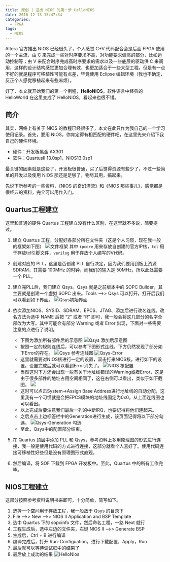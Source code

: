 ```yaml
---
title: 原创 | 迈出 NIOS 的第一步 HelloNIOS
date: 2016-12-13 15:47:34
categories:
  - FPGA
tags:
  - NIOS
---
```


Altera 官方推出 NIOS 已经很久了，个人感觉 C+V 代码配合会是后面 FPGA 使用的一个主流，由 C 来完成一些对时序要求不高，对功能要求偏高的部分，比如运动控制等；由 V 来配合时序完成高时序要求的需求以及一些底层的驱动供 C 来调用，这样的设计结构感觉更加合理有效，也更加适合于一些大型工程。但是有一点不好的就是程序可移植性可能有点差，毕竟使用 Eclipse 编辑环境（我也不确定，反正个人感觉移植起来有些麻烦）。

好了，本文就开始我们的第一个例程，**HelloNIOS**。软件语言中经典的 HelloWorld 在这里变成了 HelloNIOS，看起来也很不错。

<!--more-->

##  简介

其实，网络上有关于 NIOS 的教程已经很多了，本文在此只作为我自己的一个学习使用记录。首先，要用 NIOS，你肯定得有相匹配的硬件吧，在这里先来介绍下我自己的硬件环境。

* 硬件：开发板黑金 AX301
* 软件：QuartusII 13.0sp1，NIOS13.0sp1

最关键的因素就是这些了，开发板很普通，买了后觉得资源有些少了，不过一些简单的开发以及使用 NIOS 那还是足够了，物尽其用，搞起来。

先说下所参考的一些资料，《NIOS 的奇幻漂流》和《NIOS 那些事儿》，感觉都是很经典的资料，完全可以用作入门。

## Quartus工程建立

这里和普通的硬件 Quartus 工程建立没有什么区别，在这里就不多说，简要提过。

1. 建立 Quartus 工程，分配好各部分所在文件夹（这是个人习惯，现在我一般的框架如下图）
	![文件框架](https://airbird-1252162485.cos.ap-shanghai.myqcloud.com/20160626-folder-struct.png)
	其中 `ipcore` 用来存放自创建的官方IP核，`tcl` 用于存放tcl引脚文件，`verilog` 用于存放个人编写的V代码。

2. 创建对应的 PLL，这里是否创建 PLL 自行决定，因为我们要用到板上资源 SDRAM，其需要 100MHz 的时钟，而我们的输入是 50MHz，所以此处需要一个 PLL。

3. 建立完PLL后，我们建立 Qsys。Qsys 就是之前版本中的 SOPC Builder，其主要就是创建一个虚拟 SOPC 出来。Tools -->> Qsys 可以打开，打开后我们可以看到如下界面。
	![Qsys初始界面](https://airbird-1252162485.cos.ap-shanghai.myqcloud.com/20160626-qsys-initial.png)

4. 依次添加NIOS、SYSID、SDRAM、EPCS、JTAG、添加后进行改名连线。改名方法为选中 NAME 后按 “2” 或者 “R” 即可，我一般会将这几部分的名字全部改为大写。其中可能会有部分 Warning 或者 Error 出现，下面对一些需要注意的点进行了说明。
	* 下图为添加所有部件后的示意图
	![Qsys 添加后示意图](https://airbird-1252162485.cos.ap-shanghai.myqcloud.com/20160626-qsys-all.png)
	* 按照一定的规则连线后，可以参考下图形式连线，下方仍然发现了部分如下Error的存在。
	![Qsys 参考连线图](https://airbird-1252162485.cos.ap-shanghai.myqcloud.com/20160626-qsys-linked-all.png)
	![Qsys-Error](https://airbird-1252162485.cos.ap-shanghai.myqcloud.com/20160626-qsys-error.png)
	* 这里就需要对NIOS核进行一定的设置，双击打来NIOS核，进行如下的设置。设置完成后就可以看到Error消失了。
	![NIOS 核配置](https://airbird-1252162485.cos.ap-shanghai.myqcloud.com/20160626-qsys-nios.png)
	* 当然这时下方还会出现一些有关于地址线错误的Warning或者Error，这是由于很多部件的地址占用空间相同了，这在右侧可以看出，类似于如下截图。
	![](https://airbird-1252162485.cos.ap-shanghai.myqcloud.com/20160626-qsys-error-address.png)
	* 这时可以点击System->Assign Base Address进行地址线的自动分配，这里我有一个习惯就是会把EPCS模块的地址线固定为0x0，从上面连线图也可以看出。
	* 以上完成后要注意我们最后一列的中断IRQ，也要记得将他们连起来。
	* 之后点击上边标签栏中的Generation进行生成，该页面记得将以下部分勾选。
	![Qsys-Generation 勾选](https://airbird-1252162485.cos.ap-shanghai.myqcloud.com/20160626-qsys-generation-all.png)
	* 至此，Qsys中的配置部分结束。

5. 在 Quartus 顶层中添加 PLL 和 Qsys，参考资料上多用原理图的形式进行连接，我一般是使用代码的方式进行连接，这部分就看个人喜好了。使用代码连接可移植性好些但是没有原理图形式直观。

6. 然后编译，将 SOF 下载到 FPGA 开发板中。至此，Quartus 中的所有工作完毕。

## NIOS工程建立

这部分按照参考资料说明书来即可，十分简单，简写如下。

1. 选择一个空间用于存放工程，我一般放于 Qsys 的目录下
2. File -->> New -->> NIOS II Application and BSP Template
3. 选中 Quartus 下的 sopcinfo 文件，然后命名工程，一路 Next 就行
4. 工程生成后，选中左边的文件夹，右键 NIOS II -->> Generate BSP
5. 生成后，Ctrl + B 进行编译
6. 编译完成后，打开 Run-Configuation，进行下载配置，Apply，Run
7. 最后就可以等待调试框中的结果了
8. 最后放上成功的结果
	![HelloNios](https://airbird-1252162485.cos.ap-shanghai.myqcloud.com/20160626-nios-hellonios.png)















































